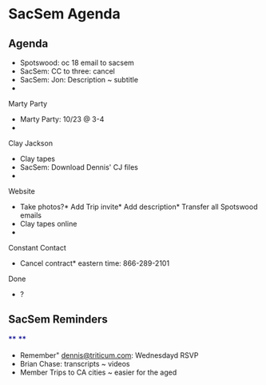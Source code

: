 # SacSem Agenda

## Agenda

* Spotswood: oc 18 email to sacsem
* SacSem: CC to three: cancel
* SacSem: Jon: Description ~ subtitle
* 

Marty Party

* Marty Party: 10/23 @ 3-4
* 

Clay Jackson

* Clay tapes
* SacSem: Download Dennis' CJ files
* 

Website

* Take photos?* Add Trip invite* Add description* Transfer all Spotswood emails
* Clay tapes online
* 

Constant Contact

* Cancel contract* eastern time: 866-289-2101

Done

* ?

## SacSem Reminders

<font color="#00008b"><span style="font-size: 15.6px;">**
**</span></font>

* Remember" dennis@triticum.com: Wednesdayd RSVP
* Brian Chase: transcripts ~ videos
* Member Trips to CA cities ~ easier for the aged